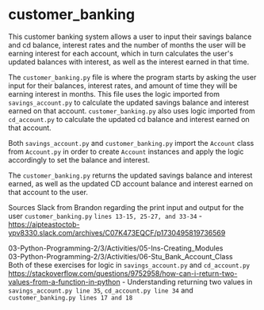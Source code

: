 # customer_banking
This customer banking system allows a user to input their savings balance and cd balance, interest rates and the number of months the user will be earning interest for each account, which in turn calculates the user's updated balances with interest, as well as the interest earned in that time. </br>

The `customer_banking.py` file is where the program starts by asking the user input for their balances, interest rates, and amount of time they will be earning interest in months. This file uses the logic imported from `savings_account.py` to calculate the updated savings balance and interest earned on that account. `customer_banking.py` also uses logic imported from `cd_account.py` to calculate the updated cd balance and interest earned on that account. </br>

Both `savings_account.py` and `customer_banking.py` import the `Account` class from `Account.py` in order to create `Account` instances and apply the logic accordingly to set the balance and interest. </br>

The `customer_banking.py` returns the updated savings balance and interest earned, as well as the updated CD account balance and interest earned on that account to the user. </br>

Sources
Slack from Brandon regarding the print input and output for the user `customer_banking.py` `lines 13-15, 25-27, and 33-34` - https://aipteastoctob-ypv8330.slack.com/archives/C07K473EQCF/p1730495819736569 </br>

03-Python-Programming-2/3/Activities/05-Ins-Creating_Modules </br>
03-Python-Programming-2/3/Activities/06-Stu_Bank_Account_Class </br>
Both of these exercises for logic in `savings_account.py` and `cd_account.py` </br>
https://stackoverflow.com/questions/9752958/how-can-i-return-two-values-from-a-function-in-python - Understanding returning two values in `savings_account.py line 35`, `cd_account.py line 34` and `customer_banking.py lines 17 and 18`